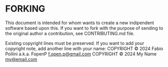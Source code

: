 # FORKING

This document is intended for whom wants to create a new indipendent software based upon this.
If you want to fork with the purpose of sending to the original author a contribution, see CONTRIBUTING.md file.

Existing copyright lines must be preserved. If you want to add your copyright note, add another line with your name:
COPYRIGHT © 2024 Fabio Pollini a.k.a. FopenP <f.open.p@gmail.com>
COPYRIGHT © 2024 My Name <my@email.com>

